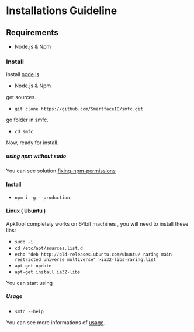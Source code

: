 # Installations Guideline

## Requirements

- Node.js & Npm 

### Install

install [node.js](https://nodejs.org/download)

- Node.js & Npm

get sources.

- ``git clone https://github.com/SmartfaceIO/smfc.git``

go folder in smfc. 

-  ``cd smfc``

Now, ready for install.

##### using npm  without sudo
You can see solution
[fixing-npm-permissions](https://docs.npmjs.com/getting-started/fixing-npm-permissions)
 
#### Install

- ``npm i -g --production``

#### Linux ( Ubuntu )
 ApkTool completely works on 64bit machines , you will need to install these libs:
- ``sudo -i``
- ``cd /etc/apt/sources.list.d``
- ``echo "deb http://old-releases.ubuntu.com/ubuntu/ raring main restricted universe multiverse" >ia32-libs-raring.list``
- ``apt-get update``
- ``apt-get install ia32-libs``


You can start using

##### Usage

- ``smfc --help``

You can see more informations of [usage](https://github.com/SmartfaceIO/smfc/raw/master/Smartface-cli-tool-Usage.pdf).



